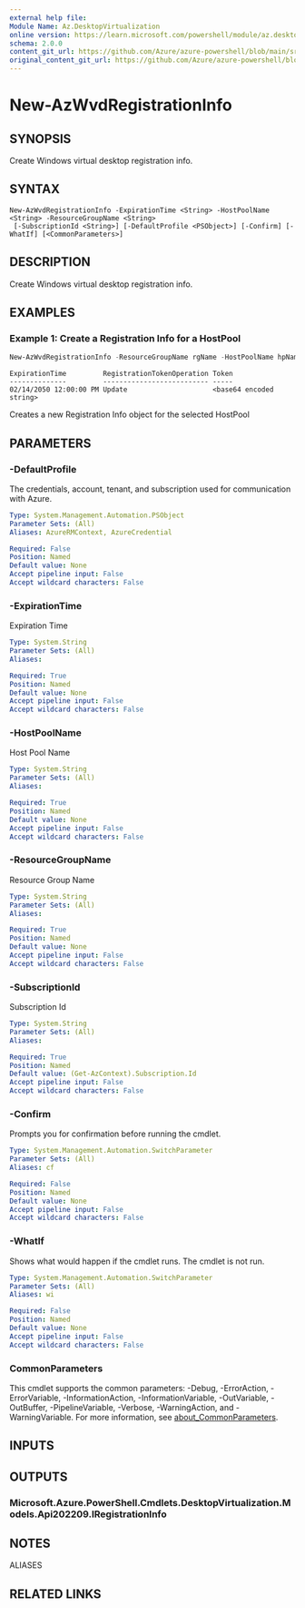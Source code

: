 ```yaml
---
external help file: 
Module Name: Az.DesktopVirtualization
online version: https://learn.microsoft.com/powershell/module/az.desktopvirtualization/new-azwvdregistrationinfo
schema: 2.0.0
content_git_url: https://github.com/Azure/azure-powershell/blob/main/src/DesktopVirtualization/help/New-AzWvdRegistrationInfo.md
original_content_git_url: https://github.com/Azure/azure-powershell/blob/main/src/DesktopVirtualization/help/New-AzWvdRegistrationInfo.md
---
```


# New-AzWvdRegistrationInfo

## SYNOPSIS
Create Windows virtual desktop registration info.

## SYNTAX

```
New-AzWvdRegistrationInfo -ExpirationTime <String> -HostPoolName <String> -ResourceGroupName <String>
 [-SubscriptionId <String>] [-DefaultProfile <PSObject>] [-Confirm] [-WhatIf] [<CommonParameters>]
```

## DESCRIPTION
Create Windows virtual desktop registration info.

## EXAMPLES

### Example 1: Create a Registration Info for a HostPool
```powershell
New-AzWvdRegistrationInfo -ResourceGroupName rgName -HostPoolName hpName -ExpirationTime "2050-02-14 12:00"
```

```output
ExpirationTime         RegistrationTokenOperation Token
--------------         -------------------------- -----
02/14/2050 12:00:00 PM Update                     <base64 encoded string>
```

Creates a new Registration Info object for the selected HostPool

## PARAMETERS

### -DefaultProfile
The credentials, account, tenant, and subscription used for communication with Azure.

```yaml
Type: System.Management.Automation.PSObject
Parameter Sets: (All)
Aliases: AzureRMContext, AzureCredential

Required: False
Position: Named
Default value: None
Accept pipeline input: False
Accept wildcard characters: False
```

### -ExpirationTime
Expiration Time

```yaml
Type: System.String
Parameter Sets: (All)
Aliases:

Required: True
Position: Named
Default value: None
Accept pipeline input: False
Accept wildcard characters: False
```

### -HostPoolName
Host Pool Name

```yaml
Type: System.String
Parameter Sets: (All)
Aliases:

Required: True
Position: Named
Default value: None
Accept pipeline input: False
Accept wildcard characters: False
```

### -ResourceGroupName
Resource Group Name

```yaml
Type: System.String
Parameter Sets: (All)
Aliases:

Required: True
Position: Named
Default value: None
Accept pipeline input: False
Accept wildcard characters: False
```

### -SubscriptionId
Subscription Id

```yaml
Type: System.String
Parameter Sets: (All)
Aliases:

Required: True
Position: Named
Default value: (Get-AzContext).Subscription.Id
Accept pipeline input: False
Accept wildcard characters: False
```

### -Confirm
Prompts you for confirmation before running the cmdlet.

```yaml
Type: System.Management.Automation.SwitchParameter
Parameter Sets: (All)
Aliases: cf

Required: False
Position: Named
Default value: None
Accept pipeline input: False
Accept wildcard characters: False
```

### -WhatIf
Shows what would happen if the cmdlet runs.
The cmdlet is not run.

```yaml
Type: System.Management.Automation.SwitchParameter
Parameter Sets: (All)
Aliases: wi

Required: False
Position: Named
Default value: None
Accept pipeline input: False
Accept wildcard characters: False
```

### CommonParameters
This cmdlet supports the common parameters: -Debug, -ErrorAction, -ErrorVariable, -InformationAction, -InformationVariable, -OutVariable, -OutBuffer, -PipelineVariable, -Verbose, -WarningAction, and -WarningVariable. For more information, see [about_CommonParameters](http://go.microsoft.com/fwlink/?LinkID=113216).

## INPUTS

## OUTPUTS

### Microsoft.Azure.PowerShell.Cmdlets.DesktopVirtualization.Models.Api202209.IRegistrationInfo

## NOTES

ALIASES

## RELATED LINKS

